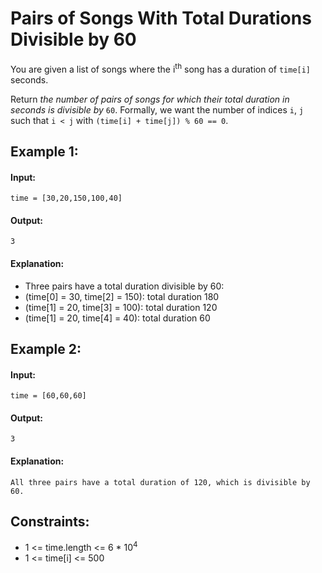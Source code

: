 # Pairs of Songs With Total Durations Divisible by 60

You are given a list of songs where the i<sup>th</sup> song has a duration of `time[i]` seconds.

Return *the number of pairs of songs for which their total duration in seconds is divisible by* `60`. Formally, we want the number of indices `i`, `j` such that `i < j` with `(time[i] + time[j]) % 60 == 0`.

 

## Example 1:

#### Input: 
`time = [30,20,150,100,40]`

#### Output: 
`3`

#### Explanation: 
- Three pairs have a total duration divisible by 60:
- (time[0] = 30, time[2] = 150): total duration 180
- (time[1] = 20, time[3] = 100): total duration 120
- (time[1] = 20, time[4] = 40): total duration 60



## Example 2:

#### Input: 
`time = [60,60,60]`

#### Output: 
`3`

#### Explanation: 
`All three pairs have a total duration of 120, which is divisible by 60.`
 


## Constraints:
- 1 <= time.length <= 6 * 10<sup>4</sup>
- 1 <= time[i] <= 500
